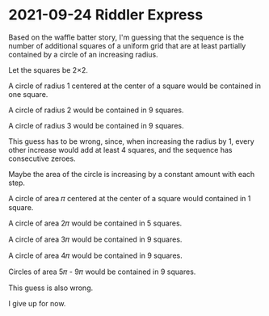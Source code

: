 2021-09-24 Riddler Express
==========================
Based on the waffle batter story, I'm guessing that the sequence is the
number of additional squares of a uniform grid that are at least partially
contained by a circle of an increasing radius.

Let the squares be 2×2.

A circle of radius 1 centered at the center of a square would be contained
in one square.

A circle of radius 2 would be contained in 9 squares.

A circle of radius 3 would be contained in 9 squares.

This guess has to be wrong, since, when increasing the radius by 1, every
other increase would add at least 4 squares, and the sequence has consecutive
zeroes.

Maybe the area of the circle is increasing by a constant amount with each
step.

A circle of area 𝜋 centered at the center of a square would contained in
1 square.

A circle of area 2𝜋 would be contained in 5 squares.

A circle of area 3𝜋 would be contained in 9 squares.

A circle of area 4𝜋 would be contained in 9 squares.

Circles of area 5𝜋 - 9𝜋 would be contained in 9 squares.

This guess is also wrong.

I give up for now.
